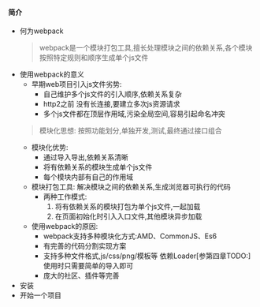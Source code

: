 #### 简介
- 何为webpack
    > webpack是一个模块打包工具,擅长处理模块之间的依赖关系,各个模块按照特定规则和顺序生成单个js文件
- 使用webpack的意义
    * 早期web项目引入js文件劣势:
        + 自己维护多个js文件的引入顺序,依赖关系复杂
        + http2之前 没有长连接,要建立多次js资源请求
        + 多个js文件都在顶层作用域,污染全局空间,容易引起命名冲突
    > 模块化思想: 按照功能划分,单独开发,测试,最终通过接口组合
    * 模块化优势:
        + 通过导入导出,依赖关系清晰
        + 将有依赖关系的模块生成单个js文件
        + 每个模块内部有自己的作用域
    * 模块打包工具:
        解决模块之间的依赖关系,生成浏览器可执行的代码
        + 两种工作模式:
            1. 将有依赖关系的模块打包为单个js文件,一起加载
            2. 在页面初始化时引入入口文件,其他模块异步加载
    * 使用webpack的原因:
        + webpack支持多种模块化方式:AMD、CommonJS、Es6
        + 有完善的代码分割实现方案
        + 支持多种文件格式,js/css/png/模板等 依赖Loader[参第四章TODO:]使用时只需要简单的导入即可
        + 庞大的社区、插件等完善
- 安装
- 开始一个项目